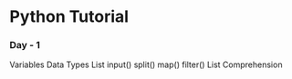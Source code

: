 # Python Tutorial

### Day - 1

Variables
Data Types
List
input()
split()
map()
filter()
List Comprehension